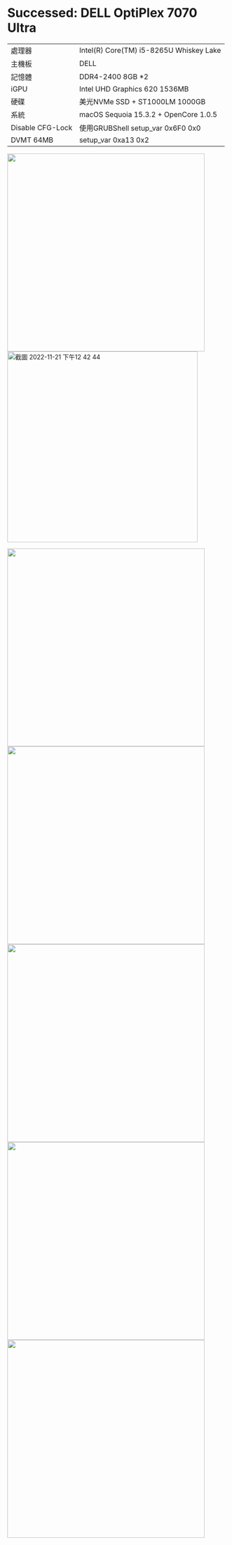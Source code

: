 # Successed: DELL OptiPlex 7070 Ultra

<table>
  <tr>
    <td>處理器</td><td>Intel(R) Core(TM) i5-8265U Whiskey Lake</td>
  </tr>
  <tr>
    <td>主機板</td><td>DELL</td>
  </tr>
  <tr>  
    <td>記憶體</td><td>DDR4-2400 8GB *2</td>
  </tr>
  <tr>
    <td>iGPU</td><td>Intel UHD Graphics 620 1536MB</td>
  </tr>
  <tr>  
    <td>硬碟</td><td>美光NVMe SSD + ST1000LM 1000GB</td>
  </tr>
  <tr>
    <td>系統</td><td>macOS Sequoia 15.3.2 + OpenCore 1.0.5</td>
  </tr>  
 <tr>
    <td>Disable CFG-Lock</td><td>使用GRUBShell setup_var 0x6F0 0x0</td>
  </tr>  
 <tr>
    <td>DVMT 64MB</td><td>setup_var 0xa13 0x2</td>
  </tr>  
</table>
<img width="450" src="https://user-images.githubusercontent.com/79300809/202965874-cd430d18-c728-4703-b974-68fa9298f7d7.jpg"><br>
<img width="434" alt="截圖 2022-11-21 下午12 42 44" src="https://user-images.githubusercontent.com/79300809/202967318-52cc2fdf-12f3-45a3-8fe4-47ea210cbf35.png"><br>


<img width="450" src="https://github.com/user-attachments/assets/1f20b8d0-e453-4d8f-ac87-f676d42805ad"><br>
<img width="450" src="https://github.com/user-attachments/assets/5fed73f0-e087-496a-b186-e8a46cac3357"><br>
<img width="450" src="https://github.com/user-attachments/assets/6f6539fd-dec7-4577-9710-c964cf60864d"><br>
<img width="450" src="https://github.com/user-attachments/assets/5aaca4e8-2888-40f3-8432-6e6c9e25be60"><br>
<img width="450" src="https://github.com/user-attachments/assets/9816d865-7514-4d3a-b68c-d2661004fc93"><br>

